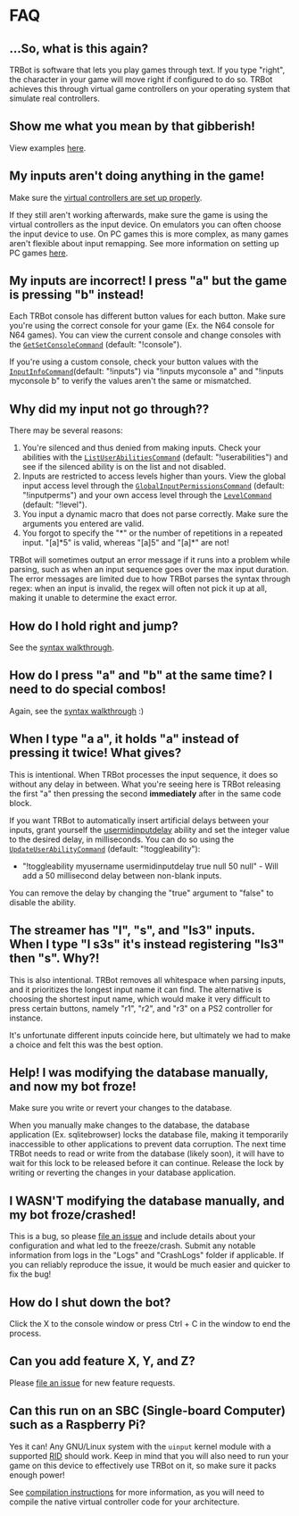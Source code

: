 # FAQ

## ...So, what is this again?
TRBot is software that lets you play games through text. If you type "right", the character in your game will move right if configured to do so. TRBot achieves this through virtual game controllers on your operating system that simulate real controllers.

## Show me what you mean by that gibberish!
View examples [here](./Play-Examples.md).

## My inputs aren't doing anything in the game!
Make sure the [virtual controllers are set up properly](./Setup-VController.md).

If they still aren't working afterwards, make sure the game is using the virtual controllers as the input device. On emulators you can often choose the input device to use. On PC games this is more complex, as many games aren't flexible about input remapping. See more information on setting up PC games [here](./Setup-Misc.md#pc-games).

## My inputs are incorrect! I press "a" but the game is pressing "b" instead!
Each TRBot console has different button values for each button. Make sure you're using the correct console for your game (Ex. the N64 console for N64 games). You can view the current console and change consoles with the [`GetSetConsoleCommand`](../TRBot/TRBot.Commands/Commands/GetSetConsoleCommand.cs) (default: "!console").

If you're using a custom console, check your button values with the [`InputInfoCommand`](../TRBot/TRBot.Commands/Commands/InputInfoCommand.cs)(default: "!inputs") via "!inputs myconsole a" and "!inputs myconsole b" to verify the values aren't the same or mismatched.

## Why did my input not go through??
There may be several reasons:

1. You're silenced and thus denied from making inputs. Check your abilities with the [`ListUserAbilitiesCommand`](../TRBot/TRBot.Commands/Commands/ListUserAbilitiesCommand.cs) (default: "!userabilities") and see if the silenced ability is on the list and not disabled.
2. Inputs are restricted to access levels higher than yours. View the global input access level through the [`GlobalInputPermissionsCommand`](../TRBot/TRBot.Commands/Commands/GlobalInputPermissionsCommand.cs) (default: "!inputperms") and your own access level through the [`LevelCommand`](../TRBot/TRBot.Commands/Commands/LevelCommand.cs) (default: "!level").
3. You input a dynamic macro that does not parse correctly. Make sure the arguments you entered are valid.
4. You forgot to specify the "*" or the number of repetitions in a repeated input. "[a]\*5" is valid, whereas "[a]5" and "[a]\*" are not!

TRBot will sometimes output an error message if it runs into a problem while parsing, such as when an input sequence goes over the max input duration. The error messages are limited due to how TRBot parses the syntax through regex: when an input is invalid, the regex will often not pick it up at all, making it unable to determine the exact error.

## How do I hold right and jump?
See the [syntax walkthrough](./Syntax-Walkthrough.md).

## How do I press "a" and "b" at the same time? I need to do special combos!
Again, see the [syntax walkthrough](./Syntax-Walkthrough.md) :)

## When I type "a a", it holds "a" instead of pressing it twice! What gives?
This is intentional. When TRBot processes the input sequence, it does so without any delay in between. What you're seeing here is TRBot releasing the first "a" then pressing the second **immediately** after in the same code block.

If you want TRBot to automatically insert artificial delays between your inputs, grant yourself the [usermidinputdelay](./Permission-Documentation.md#usermidinputdelay) ability and set the integer value to the desired delay, in milliseconds. You can do so using the [`UpdateUserAbilityCommand`](../TRBot/TRBot.Commands/Commands/UpdateUserAbilityCommand.cs) (default: "!toggleability"):

- "!toggleability myusername usermidinputdelay true null 50 null" - Will add a 50 millisecond delay between non-blank inputs.

You can remove the delay by changing the "true" argument to "false" to disable the ability.

## The streamer has "l", "s", and "ls3" inputs. When I type "l s3s" it's instead registering "ls3" then "s". Why?!
This is also intentional. TRBot removes all whitespace when parsing inputs, and it prioritizes the longest input name it can find. The alternative is choosing the shortest input name, which would make it very difficult to press certain buttons, namely "r1", "r2", and "r3" on a PS2 controller for instance.

It's unfortunate different inputs coincide here, but ultimately we had to make a choice and felt this was the best option.

## Help! I was modifying the database manually, and now my bot froze!
Make sure you write or revert your changes to the database.

When you manually make changes to the database, the database application (Ex. sqlitebrowser) locks the database file, making it temporarily inaccessible to other applications to prevent data corruption. The next time TRBot needs to read or write from the database (likely soon), it will have to wait for this lock to be released before it can continue. Release the lock by writing or reverting the changes in your database application.

## I WASN'T modifying the database manually, and my bot froze/crashed!
This is a bug, so please [file an issue](https://codeberg.org/kimimaru/TRBot/issues/new) and include details about your configuration and what led to the freeze/crash. Submit any notable information from logs in the "Logs" and "CrashLogs" folder if applicable.  If you can reliably reproduce the issue, it would be much easier and quicker to fix the bug!

## How do I shut down the bot?
Click the X to the console window or press Ctrl + C in the window to end the process.

## Can you add feature X, Y, and Z?
Please [file an issue](https://codeberg.org/kimimaru/TRBot/issues/new) for new feature requests.

## Can this run on an SBC (Single-board Computer) such as a Raspberry Pi?
Yes it can! Any GNU/Linux system with the `uinput` kernel module with a supported [RID](https://raw.githubusercontent.com/dotnet/runtime/main/src/libraries/Microsoft.NETCore.Platforms/src/runtime.json) should work. Keep in mind that you will also need to run your game on this device to effectively use TRBot on it, so make sure it packs enough power!

See [compilation instructions](./Building.md) for more information, as you will need to compile the native virtual controller code for your architecture.
